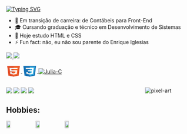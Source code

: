 <a href="https://git.io/typing-svg"><img src="https://readme-typing-svg.demolab.com?font=Fira+Code&pause=1000&color=7E6CE0&random=false&width=435&lines=Ol%C3%A1%2C+me+chamo+Julia+Iglesias!;Seja+bem+vindo+ao+meu+perfil!%F0%9F%91%8B" alt="Typing SVG" /></a>
- 🚀 Em transição de carreira: de Contábeis para Front-End
- 🎓 Cursando graduação e técnico em Desenvolvimento de Sistemas
- 🌱 Hoje estudo HTML e CSS
- ⚡ Fun fact: não, eu não sou parente do Enrique Iglesias

<div>
  <a href="https://github.com/juiglesiass">
  <img height="140em" src="https://github-readme-stats.vercel.app/api?username=juiglesiass&show_icons=true&theme=tokyonight&include_all_commits=true&count_private=true"/>
  <img height="140em" src="https://github-readme-stats.vercel.app/api/top-langs/?username=juiglesiass&layout=compact&langs_count=7&theme=tokyonight"/>
</div>
    
<div style="display: inline_block"><br>
  <img align="center" alt="Julia-HTML" height="30" width="40" src="https://raw.githubusercontent.com/devicons/devicon/master/icons/html5/html5-original.svg">
  <img align="center" alt="Julia-CSS" height="30" width="40" src="https://raw.githubusercontent.com/devicons/devicon/master/icons/css3/css3-original.svg">
  <img align="center" alt="Julia-C" height="35" width="40" src="https://i.postimg.cc/X7dVYpwR/c-programming.png">

</div>

  ##
  
<div>
  <a href = "mailto:byjuliaiglesias@gmail.com"><img src="https://img.shields.io/badge/-Gmail-%23333?style=for-the-badge&logo=gmail&logoColor=white" target="_blank"></a>
  <a href="https://www.linkedin.com/in/julia-fran%C3%A7a-iglesias-29bb81200/" target="_blank"><img src="https://img.shields.io/badge/-LinkedIn-%230077B5?style=for-the-badge&logo=linkedin&logoColor=white" target="_blank"></a>
  <a href="https://instagram.com/juliafiglesias" target="_blank"><img src="https://img.shields.io/badge/-Instagram-%23E4405F?style=for-the-badge&logo=instagram&logoColor=white" target="_blank"></a>
  <a href="https://i.postimg.cc/FsDfXnHy/Curr-culo-Julia-2025update.png" target="_blank"><img src="https://img.shields.io/badge/Download.CV-111111.svg?style=for-the-badge&logo=readdotcv&logoColor=white" target="_blank"></a>
  <img width="25%" height="25%" margin="30px" align="right" alt="pixel-art" src="https://cdn.discordapp.com/attachments/903447462763712523/1339678323315314718/pixel-art-gif.gif?ex=67af982a&is=67ae46aa&hm=da6254ecd1ed34150e3a9e29a4419f87d7802455c648425264c76707ec4de0e8&"
</div>
  
<div>
  <h2>Hobbies:</h2>
    <img width="15%" height="15%" margin="30px" src="https://upload.wikimedia.org/wikipedia/commons/thumb/f/fc/Valorant_logo_-_pink_color_version.svg/2560px-Valorant_logo_-_pink_color_version.svg.png"/>
    <img width="15%" height="15%" margin="30px" src="https://i.postimg.cc/Vkq89pv5/fut.png"/> 
    <img width="15%" height="15%" margin="40px" src="https://media.discordapp.net/attachments/1246922670772322479/1346135632447279135/Design_sem_nome_1.png?ex=67e6ba00&is=67e56880&hm=4e79d520b988470b2ee211ee02fa812f0cc8997f1fd14356a258f797e9d16129&=&format=webp&quality=lossless&width=971&height=978"/>
</div>
